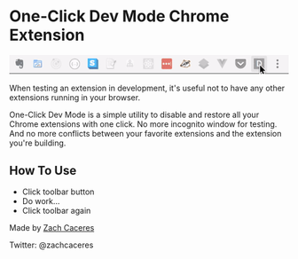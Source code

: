 # One-Click Dev Mode Chrome Extension

![dev mode extension gif](./assets/dev-mode-extension-demo.gif)

When testing an extension in development, it's useful not to have any other extensions running in your browser.


One-Click Dev Mode is a simple utility to disable and restore all your Chrome extensions with one click. No more incognito window for testing. And no more conflicts between your favorite extensions and the extension you're building.

## How To Use
- Click toolbar button
- Do work...
- Click toolbar again

Made by [Zach Caceres](www.zachcaceres.com)

Twitter: @zachcaceres
